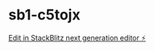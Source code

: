 # sb1-c5tojx

[Edit in StackBlitz next generation editor ⚡️](https://stackblitz.com/~/github.com/kreateworld/sb1-c5tojx)